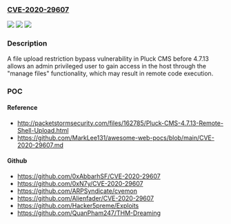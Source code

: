 ### [CVE-2020-29607](https://cve.mitre.org/cgi-bin/cvename.cgi?name=CVE-2020-29607)
![](https://img.shields.io/static/v1?label=Product&message=n%2Fa&color=blue)
![](https://img.shields.io/static/v1?label=Version&message=n%2Fa%20&color=brightgreen)
![](https://img.shields.io/static/v1?label=Vulnerability&message=n%2Fa&color=brightgreen)

### Description

A file upload restriction bypass vulnerability in Pluck CMS before 4.7.13 allows an admin privileged user to gain access in the host through the "manage files" functionality, which may result in remote code execution.

### POC

#### Reference
- http://packetstormsecurity.com/files/162785/Pluck-CMS-4.7.13-Remote-Shell-Upload.html
- https://github.com/MarkLee131/awesome-web-pocs/blob/main/CVE-2020-29607.md

#### Github
- https://github.com/0xAbbarhSF/CVE-2020-29607
- https://github.com/0xN7y/CVE-2020-29607
- https://github.com/ARPSyndicate/cvemon
- https://github.com/Alienfader/CVE-2020-29607
- https://github.com/Hacker5preme/Exploits
- https://github.com/QuanPham247/THM-Dreaming

